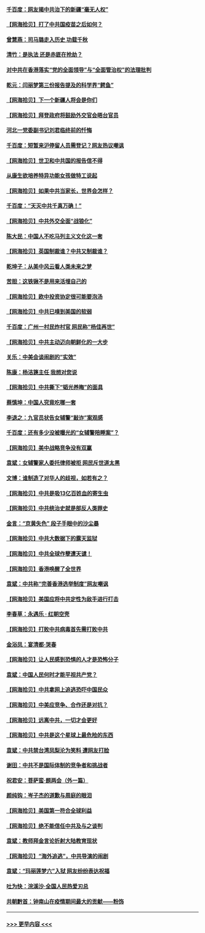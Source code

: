 #### [千百度：网友揭中共治下的新疆“毫无人权”](../pages/nsc993/n12858385.md?t=04052252) 
#### [【网海拾贝】打了中共国疫苗之后如何？](../pages/nsc993/n12857866.md?t=04052252) 
#### [曾慧燕：司马璐走入历史 功载千秋](../pages/nsc993/n12856996.md?t=04052252) 
#### [清竹：是执法 还是赤匪在抢劫？](../pages/nsc993/n12856952.md?t=04052252) 
#### [对中共在香港落实“党的全面领导”与“全面管治权”的法理批判](../pages/nsc993/n12856929.md?t=04052252) 
#### [乾元：闫丽梦第三份报告提及的科学界“鳄鱼”](../pages/nsc993/n12855985.md?t=04052252) 
#### [【网海拾贝】下一个新疆人将会是你们](../pages/nsc993/n12855864.md?t=04052252) 
#### [【网海拾贝】拜登政府将鼓励外交官会晤台官员](../pages/nsc993/n12853615.md?t=04052252) 
#### [河北一党委副书记刘君临终前的忏悔](../pages/nsc993/n12849420.md?t=04052252) 
#### [千百度：短暂来沪停留人员需登记？网友热议嘲讽](../pages/nsc993/n12853497.md?t=04052252) 
#### [【网海拾贝】世卫和中共国的报告信不得](../pages/nsc993/n12850902.md?t=04052252) 
#### [从康生欲培养特异功能女孩做特工说起](../pages/nsc993/n12849289.md?t=04052252) 
#### [【网海拾贝】如果中共当家长，世界会怎样？](../pages/nsc993/n12848436.md?t=04052252) 
#### [千百度：“天灭中共千真万确！”](../pages/nsc993/n12845659.md?t=04052252) 
#### [【网海拾贝】中共外交全面“战狼化”](../pages/nsc993/n12845607.md?t=04052252) 
#### [陈大民：中国人不吃马列主义文化这一套](../pages/nsc993/n12842496.md?t=04052252) 
#### [【网海拾贝】英国制裁谁？中共又制裁谁？](../pages/nsc993/n12840909.md?t=04052252) 
#### [乾坤子：从美中风云看人类未来之梦](../pages/nsc993/n12840590.md?t=04052252) 
#### [苦胆：这铁锹不是用来活埋自己的](../pages/nsc993/n12839512.md?t=04052252) 
#### [【网海拾贝】欧中投资协定很可能要泡汤](../pages/nsc993/n12835122.md?t=04052252) 
#### [【网海拾贝】中共已嗅到美国的软弱](../pages/nsc993/n12832411.md?t=04052252) 
#### [千百度：广州一村民炸村官 网民称“杨佳再世”](../pages/nsc993/n12832380.md?t=04052252) 
#### [【网海拾贝】中共主动迈向朝鲜化的一大步](../pages/nsc993/n12829887.md?t=04052252) 
#### [关乐：中美会谈闹剧的“实效”](../pages/nsc993/n12826698.md?t=04052252) 
#### [陈康：杨洁篪主任  我想对您说](../pages/nsc993/n12826609.md?t=04052252) 
#### [【网海拾贝】中共撕下“韬光养晦”的面具](../pages/nsc993/n12826459.md?t=04052252) 
#### [蔡慎坤：中国人究竟吃哪一套](../pages/nsc993/n12826010.md?t=04052252) 
#### [李退之：九官员状告女辅警“敲诈”案观感](../pages/nsc993/n12823984.md?t=04052252) 
#### [千百度：还有多少没被曝光的“女辅警陪睡案”？](../pages/nsc993/n12822136.md?t=04052252) 
#### [【网海拾贝】美中战略竞争没有双赢](../pages/nsc993/n12822105.md?t=04052252) 
#### [袁斌：女辅警家人委托律师被拒 网民斥世道太黑](../pages/nsc993/n12822004.md?t=04052252) 
#### [文博：谁制造了对华人的歧视，如若有之？](../pages/nsc993/n12821635.md?t=04052252) 
#### [【网海拾贝】中共是吸13亿百姓血的寄生虫](../pages/nsc993/n12819191.md?t=04052252) 
#### [【网海拾贝】中共统治史就是部反人类罪史](../pages/nsc993/n12816738.md?t=04052252) 
#### [金言：“京黄失色” 段子手眼中的沙尘暴](../pages/nsc993/n12815700.md?t=04052252) 
#### [【网海拾贝】中共大数据下的露天监狱](../pages/nsc993/n12811075.md?t=04052252) 
#### [【网海拾贝】中共全球作孽遭天谴！](../pages/nsc993/n12810258.md?t=04052252) 
#### [【网海拾贝】香港唤醒了全世界](../pages/nsc993/n12809100.md?t=04052252) 
#### [袁斌：中共称“完善香港选举制度”网友嘲讽](../pages/nsc993/n12808994.md?t=04052252) 
#### [【网海拾贝】美国应将中共定性为敌手进行打击](../pages/nsc993/n12806870.md?t=04052252) 
#### [李春草：永遇乐 · 红朝空壳](../pages/nsc993/n12805365.md?t=04052252) 
#### [【网海拾贝】打败中共病毒首先需打败中共](../pages/nsc993/n12803930.md?t=04052252) 
#### [金浴凤：宴清都‧哭春](../pages/nsc993/n12801601.md?t=04052252) 
#### [【网海拾贝】让人民感到恐惧的人才是恐怖分子](../pages/nsc993/n12799347.md?t=04052252) 
#### [袁斌：中国人民何时才能平视共产党？](../pages/nsc993/n12799306.md?t=04052252) 
#### [【网海拾贝】中共拿网上追逃恐吓中国民众](../pages/nsc993/n12796905.md?t=04052252) 
#### [【网海拾贝】中美应竞争、合作还是对抗？](../pages/nsc993/n12794675.md?t=04052252) 
#### [【网海拾贝】远离中共，一切才会更好](../pages/nsc993/n12793572.md?t=04052252) 
#### [【网海拾贝】中共是这个星球上最危险的东西](../pages/nsc993/n12791400.md?t=04052252) 
#### [袁斌：中共禁台湾凤梨沦为笑料 遭网友打脸](../pages/nsc993/n12791335.md?t=04052252) 
#### [谢田：中共不是国际体制的竞争者和挑战者](../pages/nsc993/n12791212.md?t=04052252) 
#### [祝君安：菩萨蛮·题两会（外一篇）](../pages/nsc993/n12786801.md?t=04052252) 
#### [颜纯钩：岑子杰的道歉与周庭的眼泪](../pages/nsc993/n12786775.md?t=04052252) 
#### [【网海拾贝】美国第一符合全球利益](../pages/nsc993/n12786666.md?t=04052252) 
#### [【网海拾贝】绝不能信任中共及与之谈判](../pages/nsc993/n12784266.md?t=04052252) 
#### [袁斌：教师拜金言论折射大陆教育现状](../pages/nsc993/n12783868.md?t=04052252) 
#### [【网海拾贝】“海外追逃”，中共导演的闹剧](../pages/nsc993/n12781638.md?t=04052252) 
#### [袁斌：“玛丽莲梦六”入狱 网友纷纷表达祝福](../pages/nsc993/n12781432.md?t=04052252) 
#### [吐为快：浣溪沙·全国人民热爱刃总](../pages/nsc993/n12781393.md?t=04052252) 
#### [共朝黔首：钟南山在疫情期间最大的贡献——粉饰](../pages/nsc993/n12781374.md?t=04052252) 

----
#### [ >>> 更早内容 <<< ](../indexes/nsc993-earlier.md)
